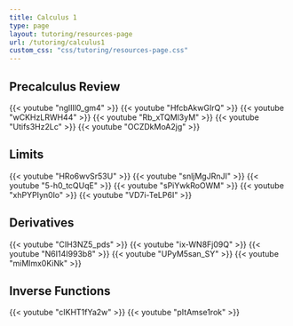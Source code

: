 ```yaml
---
title: Calculus 1
type: page
layout: tutoring/resources-page
url: /tutoring/calculus1
custom_css: "css/tutoring/resources-page.css"
---
```


## Precalculus Review

{{< youtube "nglIIl0_gm4" >}}
{{< youtube "HfcbAkwGIrQ" >}}
{{< youtube "wCKHzLRWH44" >}}
{{< youtube "Rb_xTQMl3yM" >}}
{{< youtube "Utifs3Hz2Lc" >}}
{{< youtube "OCZDkMoA2jg" >}}

## Limits

{{< youtube "HRo6wvSr53U" >}}
{{< youtube "snljMgJRnJI" >}}
{{< youtube "5-h0_tcQUqE" >}}
{{< youtube "sPiYwkRoOWM" >}}
{{< youtube "xhPYPIyn0lo" >}}
{{< youtube "VD7i-TeLP6I" >}}

## Derivatives

{{< youtube "CIH3NZ5_pds" >}}
{{< youtube "ix-WN8Fj09Q" >}}
{{< youtube "N6I14I993b8" >}}
{{< youtube "UPyM5san_SY" >}}
{{< youtube "miMlmx0KiNk" >}}

## Inverse Functions

{{< youtube "cIKHT1fYa2w" >}}
{{< youtube "pItAmse1rok" >}}
